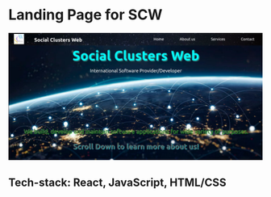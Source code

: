 # Landing Page for SCW

![SCW's website](public/scw.jpg)

## Tech-stack: React, JavaScript, HTML/CSS